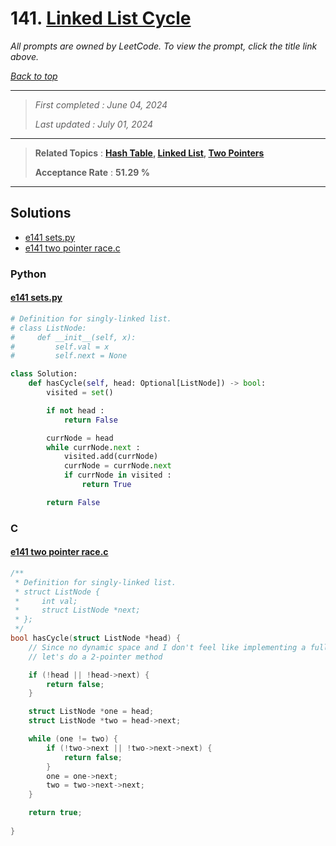 # 141. [Linked List Cycle](<https://leetcode.com/problems/linked-list-cycle>)

*All prompts are owned by LeetCode. To view the prompt, click the title link above.*

*[Back to top](<../README.md>)*

------

> *First completed : June 04, 2024*
>
> *Last updated : July 01, 2024*

------

> **Related Topics** : **[Hash Table](<by_topic/Hash Table.md>), [Linked List](<by_topic/Linked List.md>), [Two Pointers](<by_topic/Two Pointers.md>)**
>
> **Acceptance Rate** : **51.29 %**

------

## Solutions

- [e141 sets.py](<../my-submissions/e141 sets.py>)
- [e141 two pointer race.c](<../my-submissions/e141 two pointer race.c>)
### Python
#### [e141 sets.py](<../my-submissions/e141 sets.py>)
```Python
# Definition for singly-linked list.
# class ListNode:
#     def __init__(self, x):
#         self.val = x
#         self.next = None

class Solution:
    def hasCycle(self, head: Optional[ListNode]) -> bool:
        visited = set()

        if not head :
            return False

        currNode = head
        while currNode.next :
            visited.add(currNode)
            currNode = currNode.next
            if currNode in visited :
                return True

        return False
```

### C
#### [e141 two pointer race.c](<../my-submissions/e141 two pointer race.c>)
```C
/**
 * Definition for singly-linked list.
 * struct ListNode {
 *     int val;
 *     struct ListNode *next;
 * };
 */
bool hasCycle(struct ListNode *head) {
    // Since no dynamic space and I don't feel like implementing a full datastructure,
    // let's do a 2-pointer method

    if (!head || !head->next) {
        return false;
    }

    struct ListNode *one = head;
    struct ListNode *two = head->next;

    while (one != two) {
        if (!two->next || !two->next->next) {
            return false;
        }
        one = one->next;
        two = two->next->next;
    }

    return true;
    
}
```

